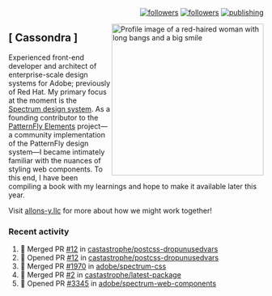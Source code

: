 <p align="right"><a rel="me" href="https://front-end.social/@castastrophe">
    <img alt="followers" title="Follow me on Mastodon" src="https://img.shields.io/mastodon/follow/109297102751309835?domain=https%3A%2F%2Ffront-end.social&label=Follow&logo=mastodon&logoColor=white&style=for-the-badge&labelColor=008080&color=006969"/></a>
  <a href="https://codepen.io/castastrophe/">
    <img alt="followers" title="Follow me on CodePen" src="https://img.shields.io/badge/16-1?color=640464&labelColor=7c007c&style=for-the-badge&logo=codepen&label=Follow"/></a>
<a href="https://castastrophe.medium.com/">
    <img alt="publishing" title="View articles on Medium" src="https://img.shields.io/badge/107-1?color=666&labelColor=444&label=subscribe&logo=medium&logoColor=white&style=for-the-badge"/></a>
    </p>
    
<img align="right" src="https://user-images.githubusercontent.com/1840295/209837133-f6b4d7a5-2117-4634-83b8-a635fb49a96a.png" height="300" alt="Profile image of a red-haired woman with long bangs and a big smile">

## [&nbsp;Cassondra&nbsp;]
    
Experienced front-end developer and architect of enterprise-scale design systems for Adobe; previously of Red Hat. My primary focus at the moment is the [Spectrum design system](https://github.com/adobe/spectrum-css). As a founding contributor to the [PatternFly&nbsp;Elements](https://github.com/patternfly/patternfly-elements) project&mdash;a community implementation of the PatternFly design system&mdash;I became intimately familiar with the nuances of styling web components. To this end, I have been compiling a book with my learnings and hope to make it available later this year.

Visit [allons-y.llc](http://allons-y.llc/) for more about how we might work together!

### Recent activity

<!--START_SECTION:activity-->
1. 🎉 Merged PR [#12](https://github.com/castastrophe/postcss-dropunusedvars/pull/12) in [castastrophe/postcss-dropunusedvars](https://github.com/castastrophe/postcss-dropunusedvars)
2. 💪 Opened PR [#12](https://github.com/castastrophe/postcss-dropunusedvars/pull/12) in [castastrophe/postcss-dropunusedvars](https://github.com/castastrophe/postcss-dropunusedvars)
3. 🎉 Merged PR [#1970](https://github.com/adobe/spectrum-css/pull/1970) in [adobe/spectrum-css](https://github.com/adobe/spectrum-css)
4. 🎉 Merged PR [#2](https://github.com/castastrophe/latest-package/pull/2) in [castastrophe/latest-package](https://github.com/castastrophe/latest-package)
5. 💪 Opened PR [#3345](https://github.com/adobe/spectrum-web-components/pull/3345) in [adobe/spectrum-web-components](https://github.com/adobe/spectrum-web-components)
<!--END_SECTION:activity-->
